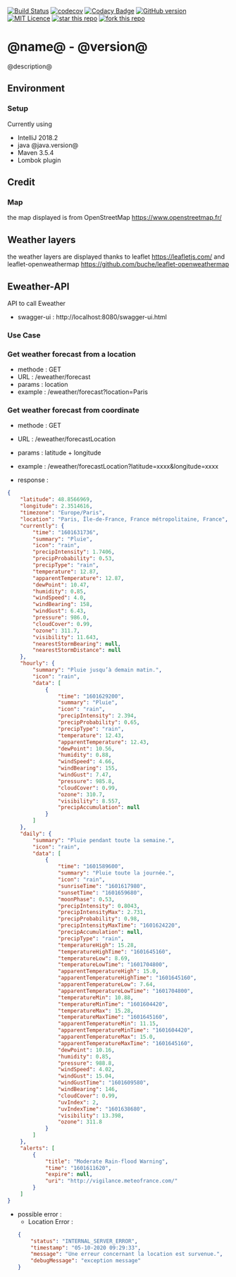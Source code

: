 [![Build Status](https://travis-ci.org/ErwanLT/Eweather.svg?branch=master)](https://travis-ci.org/ErwanLT/Eweather)
[![codecov](https://codecov.io/gh/ErwanLT/Eweather/branch/master/graph/badge.svg)](https://codecov.io/gh/ErwanLT/Eweather)
[![Codacy Badge](https://api.codacy.com/project/badge/Grade/d48ac109265f451681eb87863d75f0e3)](https://www.codacy.com/app/ErwanLT/Eweather?utm_source=github.com&amp;utm_medium=referral&amp;utm_content=ErwanLT/Eweather&amp;utm_campaign=Badge_Grade)
[![GitHub version](https://badge.fury.io/gh/ErwanLT%2FEweather.svg)](https://badge.fury.io/gh/ErwanLT%2FEweather)
[![MIT Licence](https://badges.frapsoft.com/os/mit/mit.svg?v=103)](https://opensource.org/licenses/mit-license.php)
[![star this repo](http://githubbadges.com/star.svg?user=ErwanLT&repo=Eweather&style=flat)](https://github.com/ErwanLT/Eweather)
[![fork this repo](http://githubbadges.com/fork.svg?user=ErwanLT&repo=Eweather&style=flat)](https://github.com/ErwanLT/Eweather/fork)
# @name@ - @version@
@description@ 

## Environment
### Setup
Currently using
* IntelliJ 2018.2
* java @java.version@
* Maven 3.5.4
* Lombok plugin

## Credit
### Map
the map displayed is from OpenStreetMap https://www.openstreetmap.fr/

## Weather layers
the weather layers are displayed thanks to leaflet
https://leafletjs.com/
and leaflet-openweathermap
https://github.com/buche/leaflet-openweathermap

## Eweather-API
API to call Eweather

- swagger-ui : http://localhost:8080/swagger-ui.html

### Use Case
### Get weather forecast from a location

- methode : GET
- URL : /eweather/forecast
- params : location
- example : /eweather/forecast?location=Paris

### Get weather forecast from coordinate
- methode : GET
- URL : /eweather/forecastLocation
- params : latitude + longitude
- example : /eweather/forecastLocation?latitude=xxxx&longitude=xxxx

- response :
```json
{
    "latitude": 48.8566969,
    "longitude": 2.3514616,
    "timezone": "Europe/Paris",
    "location": "Paris, Île-de-France, France métropolitaine, France",
    "currently": {
        "time": "1601631736",
        "summary": "Pluie",
        "icon": "rain",
        "precipIntensity": 1.7406,
        "precipProbability": 0.53,
        "precipType": "rain",
        "temperature": 12.87,
        "apparentTemperature": 12.87,
        "dewPoint": 10.47,
        "humidity": 0.85,
        "windSpeed": 4.0,
        "windBearing": 158,
        "windGust": 6.43,
        "pressure": 986.0,
        "cloudCover": 0.99,
        "ozone": 311.7,
        "visibility": 11.643,
        "nearestStormBearing": null,
        "nearestStormDistance": null
    },
    "hourly": {
        "summary": "Pluie jusqu’à demain matin.",
        "icon": "rain",
        "data": [
            {
                "time": "1601629200",
                "summary": "Pluie",
                "icon": "rain",
                "precipIntensity": 2.394,
                "precipProbability": 0.65,
                "precipType": "rain",
                "temperature": 12.43,
                "apparentTemperature": 12.43,
                "dewPoint": 10.56,
                "humidity": 0.88,
                "windSpeed": 4.66,
                "windBearing": 155,
                "windGust": 7.47,
                "pressure": 985.8,
                "cloudCover": 0.99,
                "ozone": 310.7,
                "visibility": 8.557,
                "precipAccumulation": null
            }
        ]
    },
    "daily": {
        "summary": "Pluie pendant toute la semaine.",
        "icon": "rain",
        "data": [
            {
                "time": "1601589600",
                "summary": "Pluie toute la journée.",
                "icon": "rain",
                "sunriseTime": "1601617980",
                "sunsetTime": "1601659680",
                "moonPhase": 0.53,
                "precipIntensity": 0.8043,
                "precipIntensityMax": 2.731,
                "precipProbability": 0.98,
                "precipIntensityMaxTime": "1601624220",
                "precipAccumulation": null,
                "precipType": "rain",
                "temperatureHigh": 15.28,
                "temperatureHighTime": "1601645160",
                "temperatureLow": 8.69,
                "temperatureLowTime": "1601704800",
                "apparentTemperatureHigh": 15.0,
                "apparentTemperatureHighTime": "1601645160",
                "apparentTemperatureLow": 7.64,
                "apparentTemperatureLowTime": "1601704800",
                "temperatureMin": 10.88,
                "temperatureMinTime": "1601604420",
                "temperatureMax": 15.28,
                "temperatureMaxTime": "1601645160",
                "apparentTemperatureMin": 11.15,
                "apparentTemperatureMinTime": "1601604420",
                "apparentTemperatureMax": 15.0,
                "apparentTemperatureMaxTime": "1601645160",
                "dewPoint": 10.16,
                "humidity": 0.85,
                "pressure": 988.8,
                "windSpeed": 4.02,
                "windGust": 15.04,
                "windGustTime": "1601609580",
                "windBearing": 146,
                "cloudCover": 0.99,
                "uvIndex": 2,
                "uvIndexTime": "1601638680",
                "visibility": 13.398,
                "ozone": 311.8
            }
        ]
    },
    "alerts": [
        {
            "title": "Moderate Rain-flood Warning",
            "time": "1601611620",
            "expire": null,
            "uri": "http://vigilance.meteofrance.com/"
        }
    ]
}
```
- possible error :
  * Location Error :
  ```json
  {
      "status": "INTERNAL_SERVER_ERROR",
      "timestamp": "05-10-2020 09:29:33",
      "message": "Une erreur concernant la location est survenue.",
      "debugMessage": "exception message"
  }
  ```

